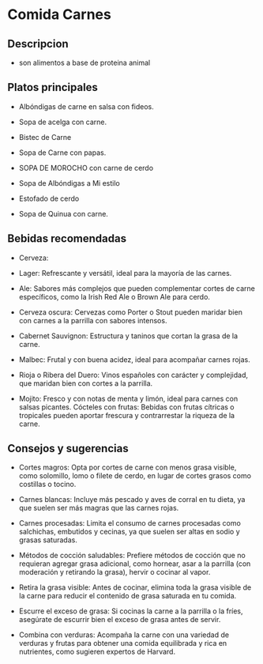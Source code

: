 # Comida Carnes 

## Descripcion 

- son alimentos a base de proteina animal 

## Platos principales 

- Albóndigas de carne en salsa con fideos.

- Sopa de acelga con carne.

- Bistec de Carne 

- Sopa de Carne con papas.

- SOPA DE MOROCHO con carne de cerdo

- Sopa de Albóndigas a Mi estilo

- Estofado de cerdo 

- Sopa de Quinua con carne.

## Bebidas recomendadas 

- Cerveza:

- Lager: Refrescante y versátil, ideal para la mayoría de las carnes. 

- Ale: Sabores más complejos que pueden complementar cortes de carne específicos, como la Irish Red Ale o Brown Ale para cerdo. 

- Cerveza oscura: Cervezas como Porter o Stout pueden maridar bien con carnes a la parrilla con sabores intensos. 

- Cabernet Sauvignon: Estructura y taninos que cortan la grasa de la carne. 

- Malbec: Frutal y con buena acidez, ideal para acompañar carnes rojas. 

- Rioja o Ribera del Duero: Vinos españoles con carácter y complejidad, que maridan bien con cortes a la parrilla. 

- Mojito: Fresco y con notas de menta y limón, ideal para carnes con salsas picantes. 
Cócteles con frutas: Bebidas con frutas cítricas o tropicales pueden aportar frescura y contrarrestar la riqueza de la carne. 

## Consejos y sugerencias

- Cortes magros:
Opta por cortes de carne con menos grasa visible, como solomillo, lomo o filete de cerdo, en lugar de cortes grasos como costillas o tocino.

- Carnes blancas:
Incluye más pescado y aves de corral en tu dieta, ya que suelen ser más magras que las carnes rojas.

- Carnes procesadas:
Limita el consumo de carnes procesadas como salchichas, embutidos y cecinas, ya que suelen ser altas en sodio y grasas saturadas. 

- Métodos de cocción saludables:
Prefiere métodos de cocción que no requieran agregar grasa adicional, como hornear, asar a la parrilla (con moderación y retirando la grasa), hervir o cocinar al vapor. 

- Retira la grasa visible:
Antes de cocinar, elimina toda la grasa visible de la carne para reducir el contenido de grasa saturada en tu comida. 

- Escurre el exceso de grasa:
Si cocinas la carne a la parrilla o la fríes, asegúrate de escurrir bien el exceso de grasa antes de servir. 

- Combina con verduras:
Acompaña la carne con una variedad de verduras y frutas para obtener una comida equilibrada y rica en nutrientes, como sugieren expertos de Harvard. 
